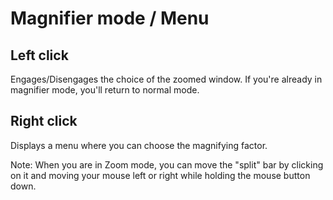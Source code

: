 # Magnifier mode / Menu #
## Left click ##

Engages/Disengages the choice of the zoomed window. If you're already in magnifier mode, you'll return to normal mode.

## Right click ##

Displays a menu where you can choose the magnifying factor.

Note: When you are in Zoom mode, you can move the "split" bar by clicking on it and moving your mouse left or right while holding the mouse button down.